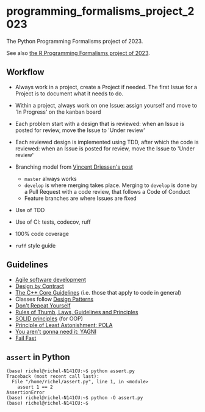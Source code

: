 # programming_formalisms_project_2023

The Python Programming Formalisms project of 2023.

See also [the R Programming Formalisms project of 2023](https://github.com/richelbilderbeek/programming_formalisms_project_2023_r).

## Workflow

 * Always work in a project, create a Project if needed.
   The first Issue for a Project is to document what it needs to do.
 * Within a project, always work on one Issue: 
   assign yourself and move to 'In Progress' on the kanban board
 * Each problem start with a design that is reviewed:
   when an Issue is posted for review, move the Issue to 'Under review'
 * Each reviewed design is implemented using TDD, after which the code is reviewed:
   when an Issue is posted for review, move the Issue to 'Under review'

 * Branching model from [Vincent Driessen's post](https://nvie.com/posts/a-successful-git-branching-model/)
   * `master` always works
   * `develop` is where merging takes place. 
     Merging to `develop` is done by a Pull Request with a code review,
     that follows a Code of Conduct
   * Feature branches are where Issues are fixed

 * Use of TDD
 * Use of CI: tests, codecov, ruff
 * 100% code coverage
 * `ruff` style guide


## Guidelines

 * [Agile software development](https://en.wikipedia.org/wiki/Agile_software_development)
 * [Design by Contract](https://en.wikipedia.org/wiki/Design_by_contract)
 * [The C++ Core Guidelines](https://isocpp.github.io/CppCoreGuidelines/CppCoreGuidelines#S-philosophy) (i.e. those that apply to code in general)
 * Classes follow [Design Patterns](https://en.wikipedia.org/wiki/Software_design_pattern)
 * [Don't Repeat Yourself](https://en.wikipedia.org/wiki/Don%27t_repeat_yourself)
 * [Rules of Thumb, Laws, Guidelines and Principles](https://en.wikipedia.org/wiki/List_of_software_development_philosophies#Rules_of_thumb,_laws,_guidelines_and_principles)
 * [SOLID principles](https://en.wikipedia.org/wiki/SOLID) (for OOP)
 * [Principle of Least Astonishment: POLA](https://en.wikipedia.org/wiki/Principle_of_least_astonishment)
 * [You aren't gonna need it: YAGNI](https://en.wikipedia.org/wiki/You_aren%27t_gonna_need_it)
 * [Fail Fast](https://en.wikipedia.org/wiki/Fail-fast)

## `assert` in Python

```
(base) richel@richel-N141CU:~$ python assert.py 
Traceback (most recent call last):
  File "/home/richel/assert.py", line 1, in <module>
    assert 1 == 2
AssertionError
(base) richel@richel-N141CU:~$ python -O assert.py 
(base) richel@richel-N141CU:~$ 
```
